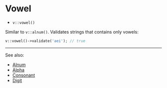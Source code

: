 # Vowel

- `v::vowel()`

Similar to `v::alnum()`. Validates strings that contains only vowels:

```php
v::vowel()->validate('aei'); // true
```

***
See also:

  * [Alnum](Alnum.md)
  * [Alpha](Alpha.md)
  * [Consonant](Consonant.md)
  * [Digit](Digit.md)
